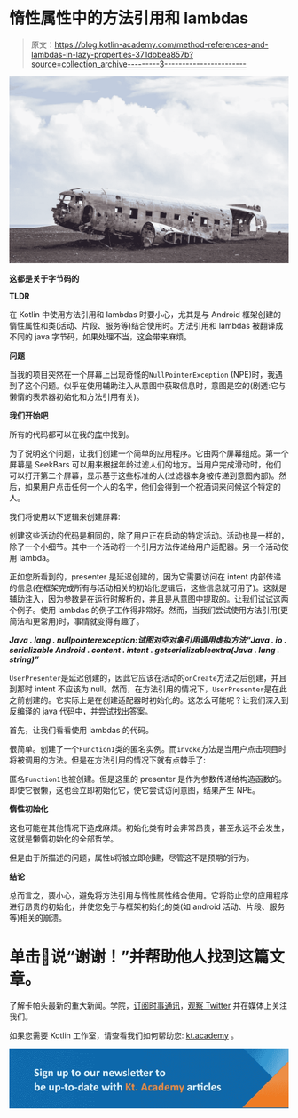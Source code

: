 # 惰性属性中的方法引用和 lambdas

> 原文：<https://blog.kotlin-academy.com/method-references-and-lambdas-in-lazy-properties-371dbbea857b?source=collection_archive---------3----------------------->

![](img/68a0d61855e7f102c17efccfcec1a126.png)

**这都是关于字节码的**

**TLDR**

在 Kotlin 中使用方法引用和 lambdas 时要小心，尤其是与 Android 框架创建的惰性属性和类(活动、片段、服务等)结合使用时。方法引用和 lambdas 被翻译成不同的 java 字节码，如果处理不当，这会带来麻烦。

**问题**

当我的项目突然在一个屏幕上出现奇怪的`NullPointerException` (NPE)时，我遇到了这个问题。似乎在使用辅助注入从意图中获取信息时，意图是空的(剧透:它与懒惰的表示器初始化和方法引用有关)。

**我们开始吧**

所有的代码都可以在我的[库](https://github.com/SpKiwi/lambdas)中找到。

为了说明这个问题，让我们创建一个简单的应用程序。它由两个屏幕组成。第一个屏幕是 SeekBars 可以用来根据年龄过滤人们的地方。当用户完成滑动时，他们可以打开第二个屏幕，显示基于这些标准的人(过滤器本身被传递到意图内部)。然后，如果用户点击任何一个人的名字，他们会得到一个祝酒词来问候这个特定的人。

我们将使用以下逻辑来创建屏幕:

创建这些活动的代码是相同的，除了用户正在启动的特定活动。活动也是一样的，除了一个小细节。其中一个活动将一个引用方法传递给用户适配器。另一个活动使用 lambda。

正如您所看到的，presenter 是延迟创建的，因为它需要访问在 intent 内部传递的信息(在框架完成所有与活动相关的初始化逻辑后，这些信息就可用了)。这就是辅助注入，因为参数是在运行时解析的，并且是从意图中提取的。让我们试试这两个例子。使用 lambdas 的例子工作得非常好。然而，当我们尝试使用方法引用(更简洁和更常用)时，事情就变得有趣了。

***Java . lang . nullpointerexception:试图对空对象引用调用虚拟方法“Java . io . serializable Android . content . intent . getserializableextra(Java . lang . string)”***

`UserPresenter`是延迟创建的，因此它应该在活动的`onCreate`方法之后创建，并且到那时 intent 不应该为 null。然而，在方法引用的情况下，`UserPresenter`是在此之前创建的。它实际上是在创建适配器时初始化的。这怎么可能呢？让我们深入到反编译的 java 代码中，并尝试找出答案。

首先，让我们看看使用 lambdas 的代码。

很简单。创建了一个`Function1`类的匿名实例。而`invoke`方法是当用户点击项目时将被调用的方法。但是在方法引用的情况下就有点棘手了:

匿名`Function1`也被创建。但是这里的 presenter 是作为参数传递给构造函数的。即使它很懒，这也会立即初始化它，使它尝试访问意图，结果产生 NPE。

**惰性初始化**

这也可能在其他情况下造成麻烦。初始化类有时会非常昂贵，甚至永远不会发生，这就是懒惰初始化的全部哲学。

但是由于所描述的问题，属性`b`将被立即创建，尽管这不是预期的行为。

**结论**

总而言之，要小心，避免将方法引用与惰性属性结合使用。它将防止您的应用程序进行昂贵的初始化，并使您免于与框架初始化的类(如 android 活动、片段、服务等)相关的崩溃。

# 单击👏说“谢谢！”并帮助他人找到这篇文章。

了解卡帕头最新的重大新闻。学院，[订阅时事通讯](https://kotlin-academy.us17.list-manage.com/subscribe?u=5d3a48e1893758cb5be5c2919&id=d2ba84960a)，[观察 Twitter](https://twitter.com/ktdotacademy) 并在媒体上关注我们。

如果您需要 Kotlin 工作室，请查看我们如何帮助您: [kt.academy](https://www.kt.academy/) 。

[![](img/3146970f03e44cb07afe660b0d43e045.png)](https://kotlin-academy.us17.list-manage.com/subscribe?u=5d3a48e1893758cb5be5c2919&id=d2ba84960a)